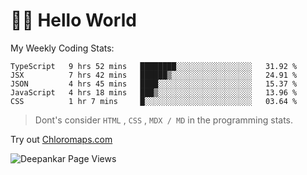 # 👋🏽 Hello World 

<!--![Deepankar's github stats](https://github-readme-stats.vercel.app/api?username=Deep-Codes&count_private=true&show_icons=true&theme=radical)-->
My Weekly Coding Stats:

<!--START_SECTION:waka-->
```text
TypeScript   9 hrs 52 mins   ████████░░░░░░░░░░░░░░░░░   31.92 % 
JSX          7 hrs 42 mins   ██████▒░░░░░░░░░░░░░░░░░░   24.91 % 
JSON         4 hrs 45 mins   ████░░░░░░░░░░░░░░░░░░░░░   15.37 % 
JavaScript   4 hrs 18 mins   ███▒░░░░░░░░░░░░░░░░░░░░░   13.96 % 
CSS          1 hr 7 mins     █░░░░░░░░░░░░░░░░░░░░░░░░   03.64 % 
```
<!--END_SECTION:waka-->

> Dont's consider `HTML` , `CSS` , `MDX / MD` in the programming stats.

Try out [Chloromaps.com](https://www.chloromaps.com/)

<p align="left"> <img src="https://komarev.com/ghpvc/?username=Deep-Codes&label=Views&color=blue&style=plastic" alt="Deepankar Page Views" /> </p>
